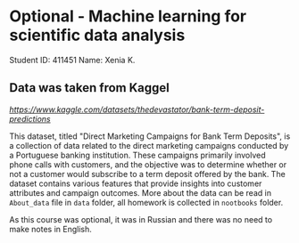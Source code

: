 # Optional - Machine learning for scientific data analysis
Student ID: 411451
Name: Xenia K.

## Data was taken from Kaggel

_<https://www.kaggle.com/datasets/thedevastator/bank-term-deposit-predictions>_

This dataset, titled "Direct Marketing Campaigns for Bank Term Deposits",
is a collection of data related to the direct marketing campaigns conducted by a Portuguese banking institution.
These campaigns primarily involved phone calls with customers, and the objective was to determine whether or not a customer would subscribe to a term deposit offered by the bank.
The dataset contains various features that provide insights into customer attributes and campaign outcomes.
More about the data can be read in `About_data` file in `data` folder, all homework is collected in `nootbooks` folder.

As this course was optional, it was in Russian and there was no need to make notes in English.
